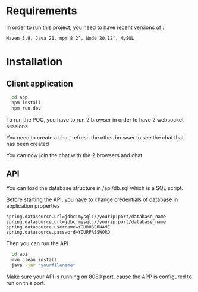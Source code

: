
# Requirements

In order to run this project, you need to have recent versions of :

```
Maven 3.9, Java 21, npm 8.2^, Node 20.12^, MySQL
```

# Installation

## Client application

```bash
  cd app
  npm install
  npm run dev
```

To run the POC, you have to run 2 browser in order to have 2 websocket sessions

You need to create a chat, refresh the other browser to see the chat that has been created

You can now join the chat with the 2 browsers and chat

## API 

You can load the database structure in /api/db.sql which is a SQL script.

Before starting the API, you have to change credentials of database in application properties

```
spring.datasource.url=jdbc:mysql://yourip:port/database_name
spring.datasource.url=jdbc:mysql://yourip:port/database_name
spring.datasource.username=YOURUSERNAME
spring.datasource.password=YOURPASSWORD
```

Then you can run the API

```bash
  cd api
  mvn clean install
  java -jar "yourfilename"
```
Make sure your API is running on 8080 port, cause the APP is configured to run on this port.
